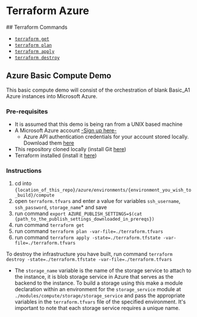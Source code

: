 # Terraform Azure

## Terraform Commands

* [`terraform get`](https://www.terraform.io/docs/commands/get.html)
* [`terraform plan`](https://www.terraform.io/docs/commands/plan.html)
* [`terraform apply`](https://www.terraform.io/docs/commands/apply.html)
* [`terraform destroy`](https://www.terraform.io/docs/commands/destroy.html)

## Azure Basic Compute Demo

This basic compute demo will consist of the orchestration of blank Basic_A1 Azure instances into Microsoft Azure.

### Pre-requisites

- It is assumed that this demo is being ran from a UNIX based machine
- A Microsoft Azure account [-Sign up here-](https://azure.microsoft.com/en-gb/free/)
  - Azure API authentication credentials for your account stored locally. Download them  [here](https://manage.windowsazure.com/publishsettings)
- This repository cloned locally (install Git [here](https://git-scm.com/book/en/v2/Getting-Started-Installing-Git))
- Terraform installed (install it [here](https://www.terraform.io/downloads.html))

### Instructions

1. cd into `{location_of_this_repo}/azure/environments/{environment_you_wish_to_build}/compute`
2. open `terraform.tfvars` and enter a value for variables `ssh_username`, `ssh_password`, `storage_name`* and save
3. run command `export AZURE_PUBLISH_SETTINGS=$(cat {path_to_the_publish_settings_downloaded_in_prereqs})`
4. run command `terraform get`  
5. run command `terraform plan -var-file=./terraform.tfvars`
6. run command `terraform apply -state=./terraform.tfstate -var-file=./terraform.tfvars`

To destroy the infrastructure you have built, run command `terraform destroy -state=./terraform.tfstate -var-file=./terraform.tfvars`

* The `storage_name` variable is the name of the storage service to attach to the instance, it is blob storage service in Azure that serves as the backend to the instance. To build a storage using this make a module declaration within an environment for the `storage_service` module at `./modules/compute/storage/storage_service` and pass the appropriate variables in the `terraform.tfvars` file of the specified environment. It's important to note that each storage service requires a unique name.
